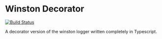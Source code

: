 # Winston Decorator
[![Build Status](https://travis-ci.org/marmos91/winston-decorator.svg?branch=master)](https://travis-ci.org/marmos91/winston-decorator)

A decorator version of the winston logger written completely in Typescript.
